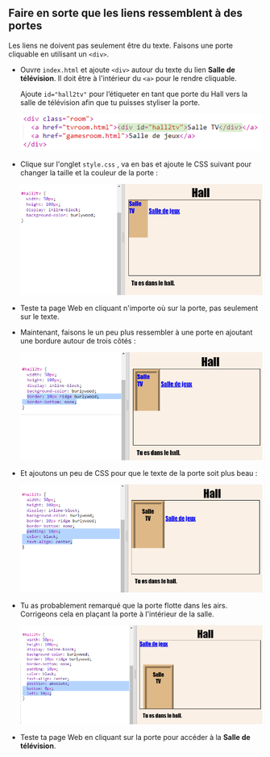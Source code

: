 ## Faire en sorte que les liens ressemblent à des portes

Les liens ne doivent pas seulement être du texte. Faisons une porte cliquable en utilisant un `<div>`.

+ Ouvre `index.html` et ajoute `<div>` autour du texte du lien **Salle de télévision**. Il doit être à l'intérieur du `<a>` pour le rendre cliquable.
    
    Ajoute `id="hall2tv"` pour l’étiqueter en tant que porte du Hall vers la salle de télévision afin que tu puisses styliser la porte.
    
    ![capture d'écran](images/rooms-tvroom-div.png)

+ Clique sur l'onglet `style.css` , va en bas et ajoute le CSS suivant pour changer la taille et la couleur de la porte :
    
    ![capture d'écran](images/rooms-door-css1.png)

+ Teste ta page Web en cliquant n'importe où sur la porte, pas seulement sur le texte.

+ Maintenant, faisons le un peu plus ressembler à une porte en ajoutant une bordure autour de trois côtés :
    
    ![capture d'écran](images/rooms-door-css2.png)

+ Et ajoutons un peu de CSS pour que le texte de la porte soit plus beau :
    
    ![capture d'écran](images/rooms-door-css3.png)

+ Tu as probablement remarqué que la porte flotte dans les airs. Corrigeons cela en plaçant la porte à l'intérieur de la salle.
    
    ![capture d'écran](images/rooms-door-position.png)

+ Teste ta page Web en cliquant sur la porte pour accéder à la **Salle de télévision**.